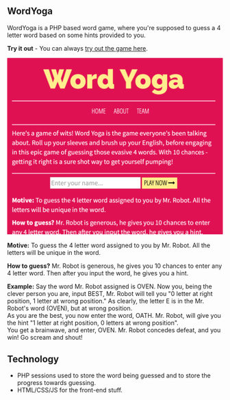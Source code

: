 ## WordYoga
WordYoga is a PHP based word game, where you're supposed to guess a 4 letter word based on some hints provided to you.

**Try it out** - You can always [try out the game here](http://wordyoga.herokuapp.com).

![enter image description here](https://raw.githubusercontent.com/brahmnoor/WordYoga/master/docs/screen.png)

**Motive:** To guess the 4 letter word assigned to you by Mr. Robot. All the letters will be unique in the word.

**How to guess?** Mr. Robot is generous, he gives you 10 chances to enter any 4 letter word. Then after you input the word, he gives you a hint.

**Example:** Say the word Mr. Robot assigned is OVEN. Now you, being the clever person you are, input BEST, Mr. Robot will tell you "0 letter at right position, 1 letter at wrong position." As clearly, the letter E is in the Mr. Robot's word (OVEN), but at wrong position.  
As you are the best, you now enter the word, OATH. Mr. Robot, will give you the hint "1 letter at right position, 0 letters at wrong position".  
You get a brainwave, and enter, OVEN. Mr. Robot concedes defeat, and you win! Go scream and shout!

## Technology

 - PHP sessions used to store the word being guessed and to store the progress towards guessing.
 - HTML/CSS/JS for the front-end stuff.
